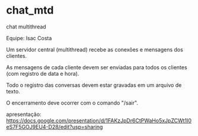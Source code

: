 # chat_mtd
chat multithread

Equipe: Isac Costa

Um servidor central (multithread) recebe as conexões e mensagens dos clientes.

As mensagens de cada cliente devem ser enviadas para todos os clientes (com registro de data e hora).

Todo o registro das conversas devem estar gravadas em um arquivo de texto.

O encerramento deve ocorrer com o comando "/sair".

apresentação: https://docs.google.com/presentation/d/1FAKzJpDr6CtPWaHo5xJpZCWt1I0eS7F5GOJ9EU4-D28/edit?usp=sharing
